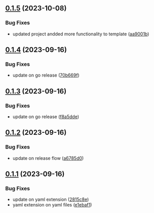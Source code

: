 ## [0.1.5](https://github.com/victormazeli/api-gen-cli/compare/v0.1.4...v0.1.5) (2023-10-08)


### Bug Fixes

* updated project andded more functionality to template ([aa9001b](https://github.com/victormazeli/api-gen-cli/commit/aa9001b13bcd2dee8d3090ec4bf04621da5df5b7))



## [0.1.4](https://github.com/victormazeli/api-gen-cli/compare/v0.1.3...v0.1.4) (2023-09-16)


### Bug Fixes

* update on go release ([70b669f](https://github.com/victormazeli/api-gen-cli/commit/70b669f61dc55f2e723107c5283a712cb4770af6))



## [0.1.3](https://github.com/victormazeli/api-gen-cli/compare/v0.1.2...v0.1.3) (2023-09-16)


### Bug Fixes

* update on go release ([f8a5dde](https://github.com/victormazeli/api-gen-cli/commit/f8a5ddee5d8e4a87e76a372e4f2adc4d74f2b737))



## [0.1.2](https://github.com/victormazeli/api-gen-cli/compare/v0.1.1...v0.1.2) (2023-09-16)


### Bug Fixes

* update on release flow ([a6785d0](https://github.com/victormazeli/api-gen-cli/commit/a6785d01a1edbd7a4b7e4dd7700a4c3b3e9295af))



## [0.1.1](https://github.com/victormazeli/api-gen-cli/compare/v0.1.0...v0.1.1) (2023-09-16)


### Bug Fixes

* update on yaml extension ([2815c8e](https://github.com/victormazeli/api-gen-cli/commit/2815c8ef2a85211bff685698d21d722ad2d80c2b))
* yaml extension on yaml files ([e1ebaf1](https://github.com/victormazeli/api-gen-cli/commit/e1ebaf1dc51fc49fc0c192022e74764e45adbed0))



